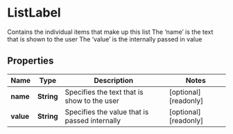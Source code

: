 

# ListLabel

Contains the individual items that make up this list  The ‘name’ is the text that is shown to the user The ‘value’ is the internally passed in value

## Properties

| Name | Type | Description | Notes |
|------------ | ------------- | ------------- | -------------|
|**name** | **String** | Specifies the text that is show to the user |  [optional] [readonly] |
|**value** | **String** | Specifies the value that is passed internally |  [optional] [readonly] |




